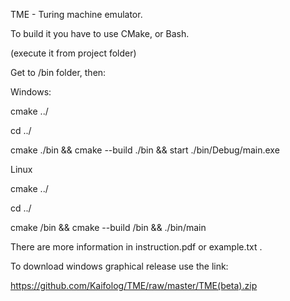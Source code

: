 TME - Turing machine emulator.

To build it you have to use CMake, or Bash.

(execute it from project folder)


Get to /bin folder, then:

Windows:

cmake ../

cd ../

cmake ./bin && cmake --build ./bin && start ./bin/Debug/main.exe

Linux 


cmake ../

cd ../

cmake /bin && cmake --build /bin && ./bin/main

There are more information in instruction.pdf or example.txt .

To download windows graphical release use the link:

https://github.com/Kaifolog/TME/raw/master/TME(beta).zip
